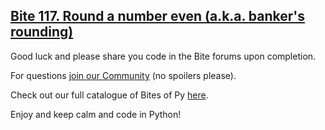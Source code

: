 ## [Bite 117. Round a number even (a.k.a. banker's rounding)](https://codechalleng.es/bites/117/)

Good luck and please share you code in the Bite forums upon completion.

For questions [join our Community](https://pybites.circle.so) (no spoilers please).

Check out our full catalogue of Bites of Py [here](https://codechalleng.es/bites/catalogue).

Enjoy and keep calm and code in Python!